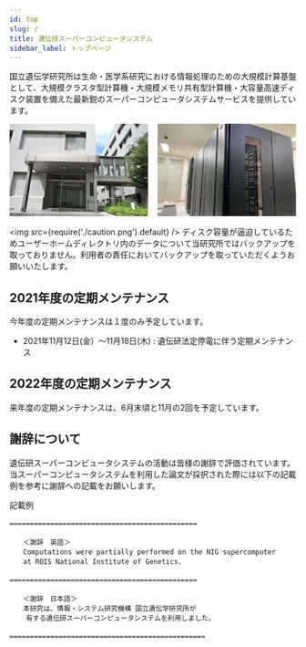 ```yaml
---
id: top
slug: /
title: 遺伝研スーパーコンピュータシステム
sidebar_label: トップページ
---
```



国立遺伝学研究所は生命・医学系研究における情報処理のための大規模計算基盤として、大規模クラスタ型計算機・大規模メモリ共有型計算機・大容量高速ディスク装置を備えた最新鋭のスーパーコンピュータシステムサービスを提供しています。


![top_image2](top_image2.png)



<img src={require('./caution.png').default} />
ディスク容量が逼迫しているためユーザーホームディレクトリ内のデータについて当研究所ではバックアップを取っておりません。利用者の責任においてバックアップを取っていただくようお願いいたします。
<div className="clearfix"></div>



## 2021年度の定期メンテナンス

今年度の定期メンテナンスは１度のみ予定しています。

- 2021年11月12日(金）〜11月18日(木) : 遺伝研法定停電に伴う定期メンテナンス


## 2022年度の定期メンテナンス

来年度の定期メンテナンスは、6月末頃と11月の2回を予定しています。


## 謝辞について


遺伝研スーパーコンピュータシステムの活動は皆様の謝辞で評価されています。当スーパーコンピュータシステムを利用した論文が採択された際には以下の記載例を参考に謝辞への記載をお願いします。

記載例

```
==============================================

　　＜謝辞　英語＞
　　Computations were partially performed on the NIG supercomputer
　　at ROIS National Institute of Genetics.

==============================================

　　＜謝辞　日本語＞
　　本研究は、情報・システム研究機構 国立遺伝学研究所が
    有する遺伝研スーパーコンピュータシステムを利用しました。

================================================

```
